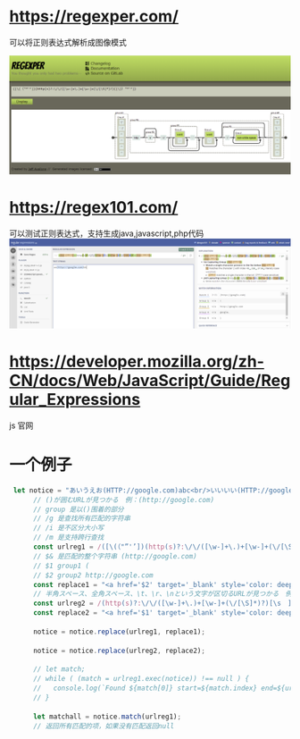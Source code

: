 # https://regexper.com/
可以将正则表达式解析成图像模式

![](img\2021-08-12-21-18-50.png)

# https://regex101.com/
可以测试正则表达式，支持生成java,javascript,php代码
![](img\2021-08-12-21-21-40.png)

# https://developer.mozilla.org/zh-CN/docs/Web/JavaScript/Guide/Regular_Expressions
js 官网

# 一个例子
```js
 let notice = "あいうえお(HTTP://google.com)abc<br/>いいいい(HTTP://google2.com)ええええ";
      // ()が囲むURLが見つかる　例：(http://google.com)
      // group 是以()围着的部分
      // /g 是查找所有匹配的字符串
      // /i 是不区分大小写
      // /m 是支持跨行查找
      const urlreg1 = /([\(（"”'’])(http(s)?:\/\/([\w-]+\.)+[\w-]+(\/[\S]*)?)([\)）"”'’])/gi;
      // $& 是匹配的整个字符串 (http://google.com)
      // $1 group1 (
      // $2 group2 http://google.com  
      const replace1 = "<a href='$2' target='_blank' style='color: deepskyblue;'>$2</a>";
      // 半角スペース、全角スペース、\t、\r、\nという文字が区切るURLが見つかる　例：(http://google.com\t)
      const urlreg2 = /(http(s)?:\/\/([\w-]+\.)+[\w-]+(\/[\S]*)?)[\s　]/gi;
      const replace2 = "<a href='$1' target='_blank' style='color: deepskyblue;'>$&</a>";
      
      notice = notice.replace(urlreg1, replace1);

      notice = notice.replace(urlreg2, replace2);

      // let match;
      // while ( (match = urlreg1.exec(notice)) !== null ) {
      //   console.log(`Found ${match[0]} start=${match.index} end=${urlreg1.lastIndex}.`);
      // }

      let matchall = notice.match(urlreg1);
      // 返回所有匹配的项，如果没有匹配返回null

```